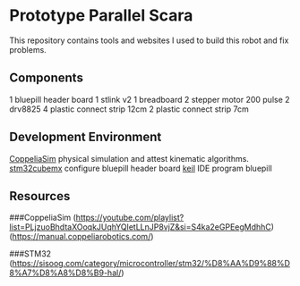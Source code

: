 # Prototype Parallel Scara
This repository contains tools and websites I used to build this robot and fix problems. 

## Components
1 bluepill header board
1 stlink v2
1 breadboard
2 stepper motor 200 pulse 
2 drv8825
4 plastic connect strip 12cm
2 plastic connect strip 7cm


## Development Environment
[CoppeliaSim](https://www.coppeliarobotics.com/)
physical simulation and attest kinematic algorithms.
[stm32cubemx](https://www.st.com/en/development-tools/stm32cubemx.html)
configure bluepill header board
[keil](https://www.keil.com)
IDE program bluepill


## Resources

###CoppeliaSim
(https://youtube.com/playlist?list=PLjzuoBhdtaXOoqkJUqhYQletLLnJP8vjZ&si=S4ka2eGPEegMdhhC)
(https://manual.coppeliarobotics.com/)

###STM32
(https://sisoog.com/category/microcontroller/stm32/%D8%AA%D9%88%D8%A7%D8%A8%D8%B9-hal/)
